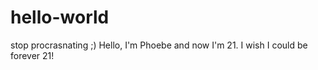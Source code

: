 # hello-world
stop procrasnating ;)
Hello, I'm Phoebe and now I'm 21. I wish I could be forever 21!
